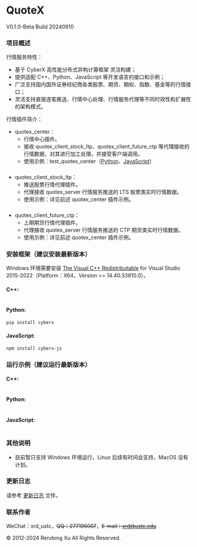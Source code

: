 # QuoteX
V0.1.0-Beta Build 20240910

### 项目概述
行情服务特性：
+ 基于 CyberX 高性能分布式异构计算框架 灵活构建；
+ 提供适配 C++、Python、JavaScript 等开发语言的接口和示例；
+ 广泛支持国内国外证券经纪商各类股票、期货、期权、指数、基金等的行情接口；
+ 灵活支持直接逐笔推送、行情中心处理、行情服务代理等不同时效性和扩展性的架构模式。

行情插件简介：
+ quotex_center：
  + 行情中心插件。
  + 接收 quotex_client_stock_ltp、quotex_client_future_ctp 等代理接收的行情数据，对其进行加工处理，并接受客户端调用。
  + 使用示例：test_quotex_center（[Python](https://github.com/universal-exchange/quotex/tree/main/exe/windows/bin/quotex_py/0.1.0/test_quotex_center.py)、[JavaScript](https://github.com/universal-exchange/quotex/tree/main/exe/windows/bin/quotex_js/0.1.0/test_quotex_center.js)）
###
+ quotex_client_stock_ltp：
  + 推送股票行情代理插件。
  + 代理接收 quotex_server 行情服务推送的 LTS 股票类实时行情数据。
  + 使用示例：详见前述 quotex_center 插件示例。
###
+ quotex_client_future_ctp：
  + 上期期货行情代理插件。
  + 代理接收 quotex_server 行情服务推送的 CTP 期货类实时行情数据。
  + 使用示例：详见前述 quotex_center 插件示例。
###

### 安装框架（建议安装最新版本）
Windows 环境需要安装 [The Visual C++ Redistributable](https://learn.microsoft.com/en-us/cpp/windows/latest-supported-vc-redist?view=msvc-170) for Visual Studio 2015-2022（Platform：X64，Version >= 14.40.33810.0）。

#### C++:
```bash
```

#### Python:
```bash
pip install cyberx
```

#### JavaScript:
```bash
npm install cyberx-js
```

### 运行示例（建议运行最新版本）
#### C++:

```c++

```

#### Python:

```python

```

#### JavaScript:

```javascript

```

### 其他说明
+ 目前暂只支持 Windows 环境运行，Linux 后续有时间会支持，MacOS 没有计划。

### 更新日志
请参考 [更新日志](https://github.com/universal-exchange/quotex/blob/main/changes.txt) 文件。

### 联系作者
WeChat：xrd_ustc，~~QQ：277195007~~，~~E-mail：xrd@ustc.edu~~

© 2012-2024 Rendong Xu All Rights Reserved.
